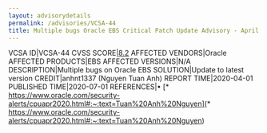 ```yaml
---
layout: advisorydetails
permalink: /advisories/VCSA-44
title: Multiple bugs Oracle EBS Critical Patch Update Advisory - April 2020
---
```

VCSA ID|VCSA-44
CVSS SCORE|[8.2](https://nvd.nist.gov/vuln-metrics/cvss/v3-calculator?calculator&version=3.0&vector=(CVSS:3.1/AV:N/AC:L/PR:N/UI:R/S:C/C:H/I:L/A:N))
AFFECTED VENDORS|Oracle
AFFECTED PRODUCTS|EBS
AFFECTED VERSIONS|N/A
DESCRIPTION|Multiple bugs on Oracle EBS
SOLUTION|Update to latest version
CREDIT|anhnt1337 (Nguyen Tuan Anh)
REPORT TIME|2020-04-01
PUBLISHED TIME|2020-07-01
REFERENCES|&#8226; [* https://www.oracle.com/security-alerts/cpuapr2020.html#:~:text=Tuan%20Anh%20Nguyen](* https://www.oracle.com/security-alerts/cpuapr2020.html#:~:text=Tuan%20Anh%20Nguyen)
